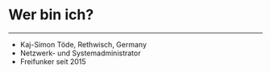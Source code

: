 # Wer bin ich?

----

* Kaj-Simon Töde, Rethwisch, Germany 
* Netzwerk- und Systemadministrator
* Freifunker seit 2015
